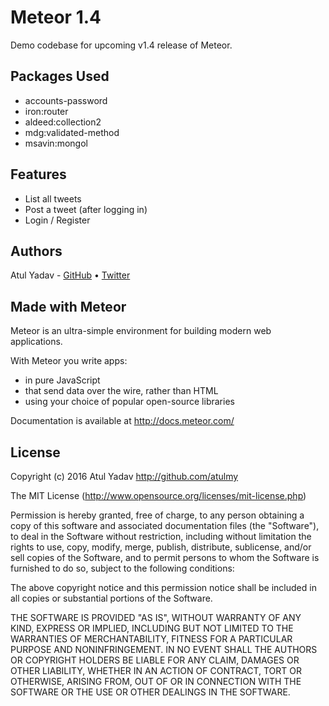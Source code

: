 # Meteor 1.4
Demo codebase for upcoming v1.4 release of Meteor.

## Packages Used
- accounts-password
- iron:router
- aldeed:collection2
- mdg:validated-method
- msavin:mongol

## Features
- List all tweets
- Post a tweet (after logging in)
- Login / Register

## Authors

Atul Yadav - [GitHub](https://github.com/atulmy) &bull; [Twitter](https://twitter.com/atulmy)

## Made with Meteor

Meteor is an ultra-simple environment for building modern web
applications.

With Meteor you write apps:

* in pure JavaScript
* that send data over the wire, rather than HTML
* using your choice of popular open-source libraries

Documentation is available at http://docs.meteor.com/

## License

Copyright (c) 2016 Atul Yadav http://github.com/atulmy

The MIT License (http://www.opensource.org/licenses/mit-license.php)

Permission is hereby granted, free of charge, to any person obtaining a copy of this software and associated documentation files (the "Software"), to deal in the Software without restriction, including without limitation the rights to use, copy, modify, merge, publish, distribute, sublicense, and/or sell copies of the Software, and to permit persons to whom the Software is furnished to do so, subject to the following conditions:

The above copyright notice and this permission notice shall be included in all copies or substantial portions of the Software.

THE SOFTWARE IS PROVIDED "AS IS", WITHOUT WARRANTY OF ANY KIND, EXPRESS OR IMPLIED, INCLUDING BUT NOT LIMITED TO THE WARRANTIES OF MERCHANTABILITY, FITNESS FOR A PARTICULAR PURPOSE AND NONINFRINGEMENT. IN NO EVENT SHALL THE AUTHORS OR COPYRIGHT HOLDERS BE LIABLE FOR ANY CLAIM, DAMAGES OR OTHER LIABILITY, WHETHER IN AN ACTION OF CONTRACT, TORT OR OTHERWISE, ARISING FROM, OUT OF OR IN CONNECTION WITH THE SOFTWARE OR THE USE OR OTHER DEALINGS IN THE SOFTWARE.
